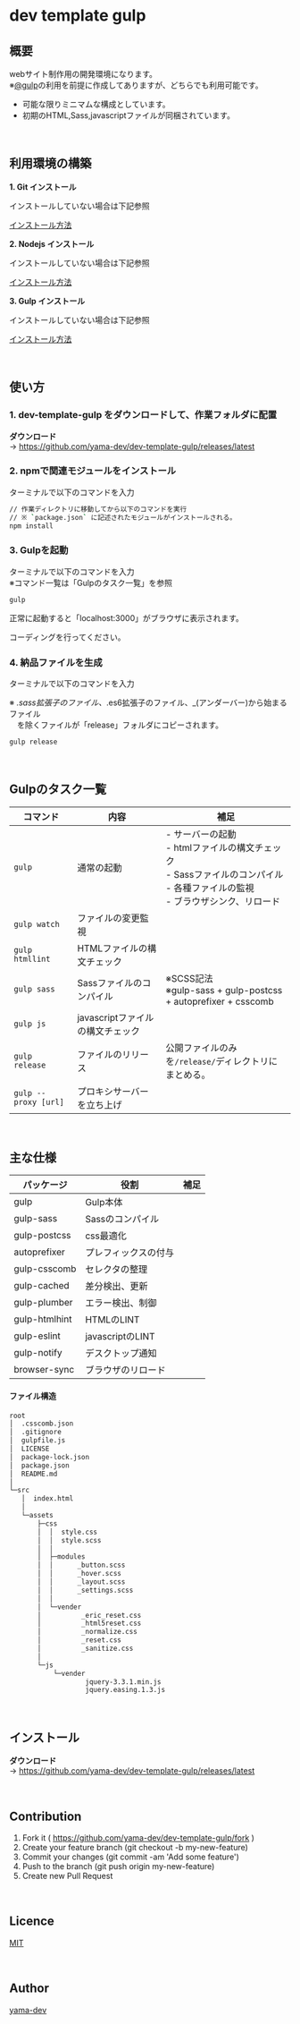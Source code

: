 # dev template gulp

## 概要

webサイト制作用の開発環境になります。  
※[@gulp](https://github.com/gulpjs/gulp)の利用を前提に作成してありますが、どちらでも利用可能です。  
  
 - 可能な限りミニマムな構成としています。
 - 初期のHTML,Sass,javascriptファイルが同梱されています。

<br>

## 利用環境の構築

__1. Git インストール__

インストールしていない場合は下記参照

[インストール方法](./docs/install)

__2. Nodejs インストール__

インストールしていない場合は下記参照

[インストール方法](./docs/install)

__3. Gulp インストール__

インストールしていない場合は下記参照

[インストール方法](./docs/install)

<br>

## 使い方

### 1. dev-template-gulp をダウンロードして、作業フォルダに配置  

__ダウンロード__  
-> https://github.com/yama-dev/dev-template-gulp/releases/latest  

### 2. npmで関連モジュールをインストール  

ターミナルで以下のコマンドを入力  

``` bash
// 作業ディレクトリに移動してから以下のコマンドを実行
// ※ `package.json` に記述されたモジュールがインストールされる。  
npm install
```

### 3. Gulpを起動

ターミナルで以下のコマンドを入力  
※コマンド一覧は「Gulpのタスク一覧」を参照  

``` bash
gulp
```

正常に起動すると「localhost:3000」がブラウザに表示されます。

コーディングを行ってください。

### 4. 納品ファイルを生成

ターミナルで以下のコマンドを入力

※ *.sass拡張子のファイル、*.es6拡張子のファイル、_(アンダーバー)から始まるファイル  
　を除くファイルが「release」フォルダにコピーされます。

``` bash
gulp release
```

<br>

## Gulpのタスク一覧

| コマンド             | 内容                             | 補足                                                                                                                                     | 
| ---                  | ---                              | ---                                                                                                                                      | 
| `gulp`               | 通常の起動                       | - サーバーの起動<br> - htmlファイルの構文チェック <br>- Sassファイルのコンパイル <br>- 各種ファイルの監視 <br>- ブラウザシンク、リロード | 
| `gulp watch`         | ファイルの変更監視               |                                                                                                                                          | 
| `gulp htmllint`      | HTMLファイルの構文チェック       |                                                                                                                                          | 
| `gulp sass`          | Sassファイルのコンパイル         | ※SCSS記法<br>※gulp-sass + gulp-postcss + autoprefixer + csscomb                                                                        | 
| `gulp js`            | javascriptファイルの構文チェック |                                                                                                                                          | 
| `gulp release`       | ファイルのリリース               | 公開ファイルのみを`/release/`ディレクトリにまとめる。                                                                                    |                                                                                                                         | 
| `gulp --proxy [url]` | プロキシサーバーを立ち上げ       |                                                                                                                                          | 

<br>

## 主な仕様

| パッケージ    | 役割               | 補足 | 
| ---           | ---                | ---  | 
| gulp          | Gulp本体           |      | 
| gulp-sass     | Sassのコンパイル   |      | 
| gulp-postcss  | css最適化 |      | 
| autoprefixer  | プレフィックスの付与 |      | 
| gulp-csscomb  | セレクタの整理 |      | 
| gulp-cached   | 差分検出、更新     |      | 
| gulp-plumber  | エラー検出、制御   |      | 
| gulp-htmlhint | HTMLのLINT         |      | 
| gulp-eslint   | javascriptのLINT   |      | 
| gulp-notify   | デスクトップ通知   |      | 
| browser-sync  | ブラウザのリロード |      | 

#### ファイル構造

``` html
root  
│  .csscomb.json
│  .gitignore
│  gulpfile.js
│  LICENSE
│  package-lock.json
│  package.json
│  README.md
│
└─src
   │  index.html
   │
   └─assets
       ├─css
       │  │  style.css
       │  │  style.scss
       │  │
       │  ├─modules
       │  │      _button.scss
       │  │      _hover.scss
       │  │      _layout.scss
       │  │      _settings.scss
       │  │
       │  └─vender
       │          _eric_reset.css
       │          _html5reset.css
       │          _normalize.css
       │          _reset.css
       │          _sanitize.css
       │
       └─js
           └─vender
                   jquery-3.3.1.min.js
                   jquery.easing.1.3.js
```

<br>

## インストール

__ダウンロード__  
-> https://github.com/yama-dev/dev-template-gulp/releases/latest

<br>

## Contribution

1. Fork it ( https://github.com/yama-dev/dev-template-gulp/fork )
2. Create your feature branch (git checkout -b my-new-feature)
3. Commit your changes (git commit -am 'Add some feature')
4. Push to the branch (git push origin my-new-feature)
5. Create new Pull Request

<br>

## Licence

[MIT](https://mit-license.org/)

<br>

## Author

[yama-dev](https://github.com/yama-dev)

